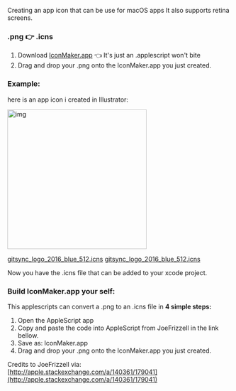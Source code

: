 Creating an app icon that can be use for macOS apps<!--more--> It also supports retina screens.

### .png 👉 .icns
1. Download [IconMaker.app](https://raw.githubusercontent.com/stylekit/img/master/iconmaker.app) 👈 It's just an .applescript won't bite   
2. Drag and drop your .png onto the IconMaker.app you just created.

### Example:

here is an app icon i created in Illustrator:  

<img width="314" alt="img" src="https://dl.dropboxusercontent.com/u/2559476/gitsync_logo_2016_blue.png">

[gitsync_logo_2016_blue_512.icns](https://raw.githubusercontent.com/stylekit/img/master/gitsync_logo_2016_blue_512.icns) 
[gitsync_logo_2016_blue_512.icns](https://raw.githubusercontent.com/stylekit/img/master/gitsync_logo_2016_blue_1024.icns.icns) 

Now you have the .icns file that can be added to your xcode project. 

### Build IconMaker.app your self:

This applescripts can convert a .png to an .icns file in **4 simple steps:** 

1. Open the AppleScript app  
2. Copy and paste the code into AppleScript from JoeFrizzell in the link bellow.   
3. Save as: IconMaker.app   
4. Drag and drop your .png onto the IconMaker.app you just created.  

Credits to JoeFrizzell via: [http://apple.stackexchange.com/a/140361/179041](http://apple.stackexchange.com/a/140361/179041) 
